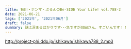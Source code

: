 ```yaml
---
title: 石川・ホンマ・ぶるんのBe-SIDE Your Life! vol.788-2
date: 2021-06-21
tags: ['2021年', '2021年06月']
draft: false
summary: 謎は深まるばかりです･･･急ですが岡田さん、すごいんです！！
---
```


http://project-phi.ddo.jp/ishikawa/ishikawa788_2.mp3
